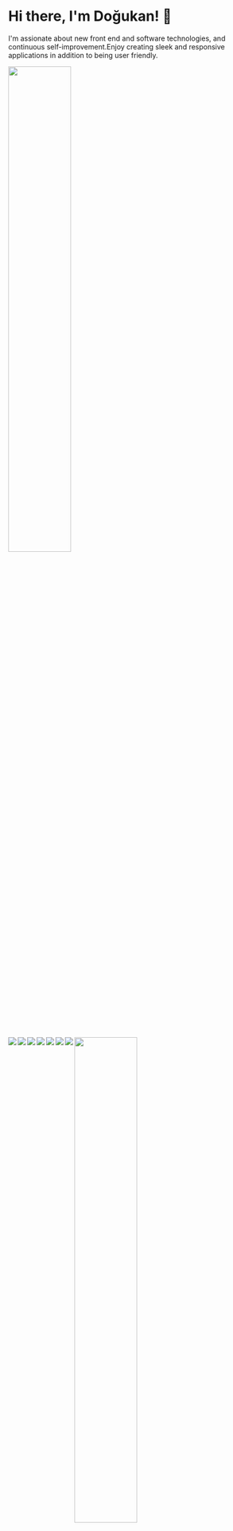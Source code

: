 # Hi there, I'm Doğukan! 👋

I'm assionate about new front end and software technologies, and continuous self-improvement.Enjoy creating sleek and responsive applications in addition to being user friendly.

<img align="center" width="50%" src="https://github-readme-stats.vercel.app/api?username=dogukanaktas&count_private=true&hide=contribs,prs&show_icons=true" />
<img align="center" width="50%" src="https://github-readme-stats.vercel.app/api/top-langs/?username=dogukanaktas&layout=compact&show_icons=true" />
<img align="left" src="https://img.shields.io/badge/react-%2320232a.svg?style=for-the-badge&logo=react&logoColor=%2361DAFB" />
<img align="left" src="https://img.shields.io/badge/typescript-%23007ACC.svg?style=for-the-badge&logo=typescript&logoColor=white" />
<img align="left" src="https://img.shields.io/badge/javascript-%23323330.svg?style=for-the-badge&logo=javascript&logoColor=%23F7DF1E" />
<img align="left" src="https://img.shields.io/badge/node.js-6DA55F?style=for-the-badge&logo=node.js&logoColor=white" />
<img align="left" src="https://img.shields.io/badge/html5-%23E34F26.svg?style=for-the-badge&logo=html5&logoColor=white" />
<img align="left" src="https://img.shields.io/badge/css3-%231572B6.svg?style=for-the-badge&logo=css3&logoColor=white" />
<img align="left" src="https://img.shields.io/badge/git-%23F05033.svg?style=for-the-badge&logo=git&logoColor=white" />
